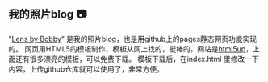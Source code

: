 ## 我的照片blog :camera:

"[Lens by Bobby](https://photo-blog.761226.xyz/)“ 是我的照片blog，也是用github上的pages静态网页功能实现的。
网页用HTML5的模板制作，模板从网上找的，挺棒的，网站是[html5up](https://html5up.net)，上面还有很多漂亮的模板，可以免费下载。
模板下载后，在index.html 里修改一下内容，上传github仓库就可以使用了，非常方便。